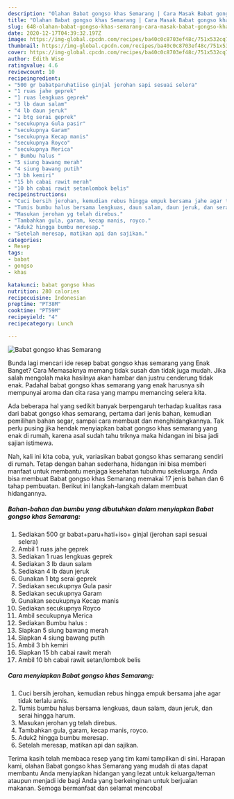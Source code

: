 ```yaml
---
description: "Olahan Babat gongso khas Semarang | Cara Masak Babat gongso khas Semarang Yang Bikin Ngiler"
title: "Olahan Babat gongso khas Semarang | Cara Masak Babat gongso khas Semarang Yang Bikin Ngiler"
slug: 648-olahan-babat-gongso-khas-semarang-cara-masak-babat-gongso-khas-semarang-yang-bikin-ngiler
date: 2020-12-17T04:39:32.197Z
image: https://img-global.cpcdn.com/recipes/ba40c0c8703ef48c/751x532cq70/babat-gongso-khas-semarang-foto-resep-utama.jpg
thumbnail: https://img-global.cpcdn.com/recipes/ba40c0c8703ef48c/751x532cq70/babat-gongso-khas-semarang-foto-resep-utama.jpg
cover: https://img-global.cpcdn.com/recipes/ba40c0c8703ef48c/751x532cq70/babat-gongso-khas-semarang-foto-resep-utama.jpg
author: Edith Wise
ratingvalue: 4.6
reviewcount: 10
recipeingredient:
- "500 gr babatparuhatiiso ginjal jerohan sapi sesuai selera"
- "1 ruas jahe geprek"
- "1 ruas lengkuas geprek"
- "3 lb daun salam"
- "4 lb daun jeruk"
- "1 btg serai geprek"
- "secukupnya Gula pasir"
- "secukupnya Garam"
- "secukupnya Kecap manis"
- "secukupnya Royco"
- "secukupnya Merica"
- " Bumbu halus "
- "5 siung bawang merah"
- "4 siung bawang putih"
- "3 bh kemiri"
- "15 bh cabai rawit merah"
- "10 bh cabai rawit setanlombok belis"
recipeinstructions:
- "Cuci bersih jerohan, kemudian rebus hingga empuk bersama jahe agar tidak terlalu amis."
- "Tumis bumbu halus bersama lengkuas, daun salam, daun jeruk, dan serai hingga harum."
- "Masukan jerohan yg telah direbus."
- "Tambahkan gula, garam, kecap manis, royco."
- "Aduk2 hingga bumbu meresap."
- "Setelah meresap, matikan api dan sajikan."
categories:
- Resep
tags:
- babat
- gongso
- khas

katakunci: babat gongso khas 
nutrition: 280 calories
recipecuisine: Indonesian
preptime: "PT38M"
cooktime: "PT59M"
recipeyield: "4"
recipecategory: Lunch

---
```



![Babat gongso khas Semarang](https://img-global.cpcdn.com/recipes/ba40c0c8703ef48c/751x532cq70/babat-gongso-khas-semarang-foto-resep-utama.jpg)

Bunda lagi mencari ide resep babat gongso khas semarang yang Enak Banget? Cara Memasaknya memang tidak susah dan tidak juga mudah. Jika salah mengolah maka hasilnya akan hambar dan justru cenderung tidak enak. Padahal babat gongso khas semarang yang enak harusnya sih mempunyai aroma dan cita rasa yang mampu memancing selera kita.

Ada beberapa hal yang sedikit banyak berpengaruh terhadap kualitas rasa dari babat gongso khas semarang, pertama dari jenis bahan, kemudian pemilihan bahan segar, sampai cara membuat dan menghidangkannya. Tak perlu pusing jika hendak menyiapkan babat gongso khas semarang yang enak di rumah, karena asal sudah tahu triknya maka hidangan ini bisa jadi sajian istimewa.




Nah, kali ini kita coba, yuk, variasikan babat gongso khas semarang sendiri di rumah. Tetap dengan bahan sederhana, hidangan ini bisa memberi manfaat untuk membantu menjaga kesehatan tubuhmu sekeluarga. Anda bisa membuat Babat gongso khas Semarang memakai 17 jenis bahan dan 6 tahap pembuatan. Berikut ini langkah-langkah dalam membuat hidangannya.

<!--inarticleads1-->

##### Bahan-bahan dan bumbu yang dibutuhkan dalam menyiapkan Babat gongso khas Semarang:

1. Sediakan 500 gr babat+paru+hati+iso+ ginjal (jerohan sapi sesuai selera)
1. Ambil 1 ruas jahe geprek
1. Sediakan 1 ruas lengkuas geprek
1. Sediakan 3 lb daun salam
1. Sediakan 4 lb daun jeruk
1. Gunakan 1 btg serai geprek
1. Sediakan secukupnya Gula pasir
1. Sediakan secukupnya Garam
1. Gunakan secukupnya Kecap manis
1. Sediakan secukupnya Royco
1. Ambil secukupnya Merica
1. Sediakan  Bumbu halus :
1. Siapkan 5 siung bawang merah
1. Siapkan 4 siung bawang putih
1. Ambil 3 bh kemiri
1. Siapkan 15 bh cabai rawit merah
1. Ambil 10 bh cabai rawit setan/lombok belis




<!--inarticleads2-->

##### Cara menyiapkan Babat gongso khas Semarang:

1. Cuci bersih jerohan, kemudian rebus hingga empuk bersama jahe agar tidak terlalu amis.
1. Tumis bumbu halus bersama lengkuas, daun salam, daun jeruk, dan serai hingga harum.
1. Masukan jerohan yg telah direbus.
1. Tambahkan gula, garam, kecap manis, royco.
1. Aduk2 hingga bumbu meresap.
1. Setelah meresap, matikan api dan sajikan.




Terima kasih telah membaca resep yang tim kami tampilkan di sini. Harapan kami, olahan Babat gongso khas Semarang yang mudah di atas dapat membantu Anda menyiapkan hidangan yang lezat untuk keluarga/teman ataupun menjadi ide bagi Anda yang berkeinginan untuk berjualan makanan. Semoga bermanfaat dan selamat mencoba!

